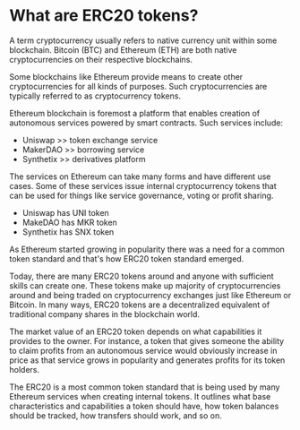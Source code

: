 # What are ERC20 tokens?

A term cryptocurrency usually refers to native currency unit within some blockchain. Bitcoin (BTC) and Ethereum (ETH) are both native cryptocurrencies on their respective blockchains.

Some blockchains like Ethereum provide means to create other cryptocurrencies for all kinds of purposes. Such cryptocurrencies are typically referred to as cryptocurrency tokens.

Ethereum blockchain is foremost a platform that enables creation of autonomous services powered by smart contracts. Such services include:

- Uniswap >> token exchange service
- MakerDAO >> borrowing service
- Synthetix >> derivatives platform

The services on Ethereum can take many forms and have different use cases. Some of these services issue internal cryptocurrency tokens that can be used for things like service governance, voting or profit sharing.

- Uniswap has UNI token
- MakeDAO has MKR token
- Synthetix has SNX token

As Ethereum started growing in popularity there was a need for a common token standard and that's how ERC20 token standard emerged.

Today, there are many ERC20 tokens around and anyone with sufficient skills can create one. These tokens make up majority of cryptocurrencies around and being traded on cryptocurrency exchanges just like Ethereum or Bitcoin. In many ways, ERC20 tokens are a decentralized equivalent of traditional company shares in the blockchain world.

The market value of an ERC20 token depends on what capabilities it provides to the owner. For instance, a token that gives someone the ability to claim profits from an autonomous service would obviously increase in price as that service grows in popularity and generates profits for its token holders.

The ERC20 is a most common token standard that is being used by many Ethereum services when creating internal tokens. It outlines what base characteristics and capabilities a token should have, how token balances should be tracked, how transfers should work, and so on.
